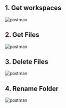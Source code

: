 ## 1. Get workspaces
![postman](http://q6d7m6xms.bkt.clouddn.com/getws.png)

## 2. Get Files
![postman](http://q6d7m6xms.bkt.clouddn.com/getfiles.png)

## 3. Delete Files
![postman](http://q6d7m6xms.bkt.clouddn.com/deletefiles.png)

## 4. Rename Folder
![postman](http://q6d7m6xms.bkt.clouddn.com/rename.png)

